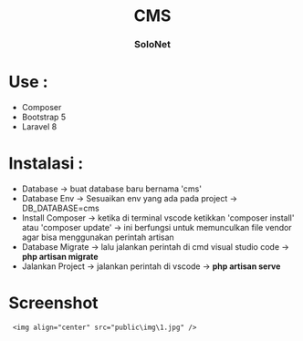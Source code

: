 <h1 align="center">CMS</h1>
<h3 align="center">SoloNet</h3>

# Use :
  - Composer
  - Bootstrap 5
  - Laravel 8
  
# Instalasi : 
 - Database -> buat database baru bernama 'cms'
 - Database Env -> Sesuaikan env yang ada pada project -> DB_DATABASE=cms
 - Install Composer -> ketika di terminal vscode ketikkan 'composer install' atau 'composer update' -> ini berfungsi untuk memunculkan file vendor agar bisa menggunakan perintah artisan
 - Database Migrate -> lalu jalankan perintah di cmd visual studio code -> <b>php artisan migrate</b>
 - Jalankan Project -> jalankan perintah di vscode -> <b>php artisan serve</b>
 
# Screenshot
     <img align="center" src="public\img\1.jpg" />
